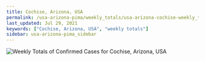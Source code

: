 ```yaml
---
title: Cochise, Arizona, USA
permalink: /usa-arizona-pima/weekly_totals/usa-arizona-cochise-weekly_totals.html
last_updated: Jul 29, 2021
keywords: ["Cochise, Arizona, USA", "weekly totals"]
sidebar: usa-arizona-pima_sidebar
---
```


![Weekly Totals of Confirmed Cases for Cochise, Arizona, USA](/covid_tracker/images/graphs/usa-arizona-cochise-weekly_totals_graph.png)
